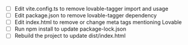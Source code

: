 - [ ] Edit vite.config.ts to remove lovable-tagger import and usage
- [ ] Edit package.json to remove lovable-tagger dependency
- [ ] Edit index.html to remove or change meta tags mentioning Lovable
- [ ] Run npm install to update package-lock.json
- [ ] Rebuild the project to update dist/index.html
